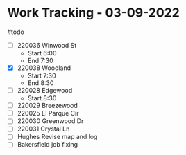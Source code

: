 # Work Tracking - 03-09-2022
#todo
- [ ] 220036 Winwood St
	- Start 6:00
	- End  7:30
- [x] 220038 Woodland
	- Start 7:30
	-  End 8:30
- [ ] 220028 Edgewood
	- Start 8:30
- [ ] 220029 Breezewood
- [ ] 220025 El Parque Cir
- [ ] 220030 Greenwood Dr
- [ ] 220031 Crystal Ln
- [ ] Hughes Revise map and log
- [ ] Bakersfield job fixing